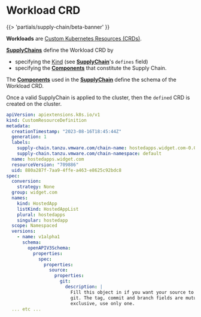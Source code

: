 # Workload CRD
{{> 'partials/supply-chain/beta-banner' }}

**Workloads** are [Custom Kubernetes Resources (CRDs)][CRD]. 

[**SupplyChains**] define the Workload CRD by 
* specifying the [Kind] (see [**SupplyChain**]'s `defines` field) 
* specifying the [**Components**] that constitute the Supply Chain. 

The [**Components**] used in the [**SupplyChain**] define the schema of the Workload CRD.

Once a valid SupplyChain is applied to the cluster, then the `defined` CRD is created on the cluster.

```yaml
apiVersion: apiextensions.k8s.io/v1
kind: CustomResourceDefinition
metadata:
  creationTimestamp: "2023-08-16T18:45:44Z"
  generation: 1
  labels:
    supply-chain.tanzu.vmware.com/chain-name: hostedapps.widget.com-0.0.1
    supply-chain.tanzu.vmware.com/chain-namespace: default
  name: hostedapps.widget.com
  resourceVersion: "709886"
  uid: 880a287f-7aa9-4ffe-a463-e8625c92bdc8
spec:
  conversion:
    strategy: None
  group: widget.com
  names:
    kind: HostedApp
    listKind: HostedAppList
    plural: hostedapps
    singular: hostedapp
  scope: Namespaced
  versions:
    - name: v1alpha1
      schema:
        openAPIV3Schema:
          properties:
            spec:
              properties:
                source:
                  properties:
                    git:
                      description: |
                        Fill this object in if you want your source to come from 
                        git. The tag, commit and branch fields are mutually 
                        exclusive, use only one.
  ... etc ...
```


[**SupplyChain**]: supplychain.hbs.md
[**SupplyChains**]: supplychain.hbs.md
[**Workload**]: ./workload.hbs.md
[**Component**]: component.hbs.md
[**Components**]: component.hbs.md
[**WorkloadRun**]: workloadrun.hbs.md
[CRD]: https://kubernetes.io/docs/concepts/extend-kubernetes/api-extension/custom-resources/ "Kubernetes Custom Resource documentation"
[Kind]: https://kubernetes.io/docs/concepts/overview/working-with-objects/ "Kebernetes documentation for Objects"
